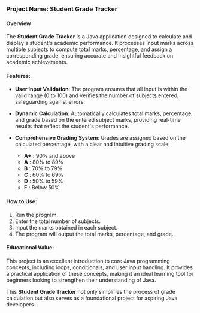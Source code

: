 ### Project Name: Student Grade Tracker

#### Overview

The **Student Grade Tracker** is a Java application designed to calculate and display a student's academic performance. It processes input marks across multiple subjects to compute total marks, percentage, and assign a corresponding grade, ensuring accurate and insightful feedback on academic achievements.

#### Features:

- **User Input Validation**: The program ensures that all input is within the valid range (0 to 100) and verifies the number of subjects entered, safeguarding against errors.
  
- **Dynamic Calculation**: Automatically calculates total marks, percentage, and grade based on the entered subject marks, providing real-time results that reflect the student's performance.
  
- **Comprehensive Grading System**: Grades are assigned based on the calculated percentage, with a clear and intuitive grading scale:
  - **A+** : 90% and above
  - **A** : 80% to 89%
  - **B** : 70% to 79%
  - **C** : 60% to 69%
  - **D** : 50% to 59%
  - **F** : Below 50%

#### How to Use:

1. Run the program.
2. Enter the total number of subjects.
3. Input the marks obtained in each subject.
4. The program will output the total marks, percentage, and grade.

#### Educational Value:

This project is an excellent introduction to core Java programming concepts, including loops, conditionals, and user input handling. It provides a practical application of these concepts, making it an ideal learning tool for beginners looking to strengthen their understanding of Java.

This **Student Grade Tracker** not only simplifies the process of grade calculation but also serves as a foundational project for aspiring Java developers.
